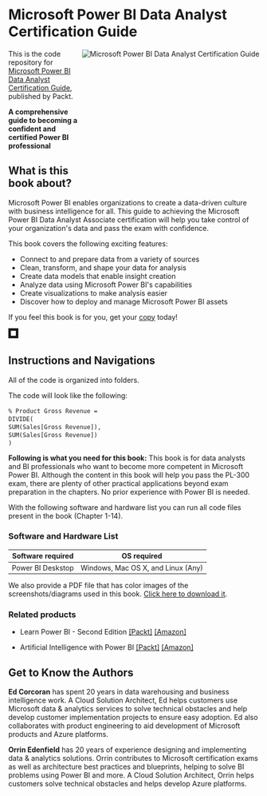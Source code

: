 # Microsoft Power BI Data Analyst Certification Guide

<a href="https://www.packtpub.com/product/microsoft-power-bi-data-analyst-certification-guide/9781803238562?utm_source=github&utm_medium=repository&utm_campaign=9781803238562"><img src="https://static.packt-cdn.com/products/9781803238562/cover/smaller" alt="Microsoft Power BI Data Analyst Certification Guide" height="256px" align="right"></a>

This is the code repository for [Microsoft Power BI Data Analyst Certification Guide](https://www.packtpub.com/product/microsoft-power-bi-data-analyst-certification-guide/9781803238562?utm_source=github&utm_medium=repository&utm_campaign=9781803238562), published by Packt.

**A comprehensive guide to becoming a confident and certified Power BI professional**

## What is this book about?
Microsoft Power BI enables organizations to create a data-driven culture with business intelligence for all. This guide to achieving the Microsoft Power BI Data Analyst Associate certification will help you take control of your organization's data and pass the exam with confidence.

This book covers the following exciting features: 
* Connect to and prepare data from a variety of sources
* Clean, transform, and shape your data for analysis
* Create data models that enable insight creation
* Analyze data using Microsoft Power BI's capabilities
* Create visualizations to make analysis easier
* Discover how to deploy and manage Microsoft Power BI assets

If you feel this book is for you, get your [copy](https://www.amazon.com/dp/B09NC5XJ6D) today!

<a href="https://www.packtpub.com/?utm_source=github&utm_medium=banner&utm_campaign=GitHubBanner"><img src="https://raw.githubusercontent.com/PacktPublishing/GitHub/master/GitHub.png" 
alt="https://www.packtpub.com/" border="5" /></a>


## Instructions and Navigations
All of the code is organized into folders.

The code will look like the following:
```
% Product Gross Revenue =
DIVIDE(
SUM(Sales[Gross Revenue]),
SUM(Sales[Gross Revenue])
)
```

**Following is what you need for this book:**
This book is for data analysts and BI professionals who want to become more competent in Microsoft Power BI. Although the content in this book will help you pass the PL-300 exam, there are plenty of other practical applications beyond exam preparation in the chapters. No prior experience with Power BI is needed.

With the following software and hardware list you can run all code files present in the book (Chapter 1-14).

### Software and Hardware List

| Software required                    | OS required                        |
| ------------------------------------ | -----------------------------------|
| Power BI Deskstop                    | Windows, Mac OS X, and Linux (Any) |


We also provide a PDF file that has color images of the screenshots/diagrams used in this book. [Click here to download it](https://static.packt-cdn.com/downloads/9781803238562_ColorImages.pdf).


### Related products <Other books you may enjoy>
* Learn Power BI - Second Edition [[Packt]](https://www.packtpub.com/product/learn-power-bi-second-edition/9781801811958?utm_source=github&utm_medium=repository&utm_campaign=9781801811958) [[Amazon]](https://www.amazon.com/dp/1801811954)

* Artificial Intelligence with Power BI [[Packt]](https://www.packtpub.com/product/artificial-intelligence-with-power-bi/9781801814638?utm_source=github&utm_medium=repository&utm_campaign=9781801814638ws) [[Amazon]](https://www.amazon.com/dp/1801814635)

## Get to Know the Authors
**Ed Corcoran**
has spent 20 years in data warehousing and business intelligence work. A Cloud Solution Architect, Ed helps customers use Microsoft data & analytics services to solve technical obstacles and help develop customer implementation projects to ensure easy adoption. Ed also collaborates with product engineering to aid development of Microsoft products and Azure platforms.

**Orrin Edenfield**
has 20 years of experience designing and implementing data & analytics solutions. Orrin contributes to Microsoft certification exams as well as architecture best practices and blueprints, helping to solve BI problems using Power BI and more. A Cloud Solution Architect, Orrin helps customers solve technical obstacles and helps develop Azure platforms.
